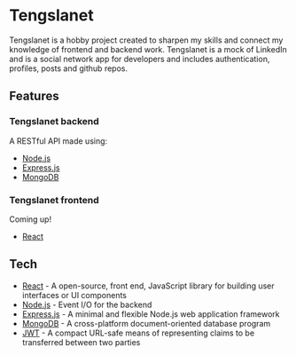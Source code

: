 # Tengslanet

Tengslanet is a hobby project created to sharpen my skills and connect my knowledge of frontend and backend work.
Tengslanet is a mock of LinkedIn and is a social network app for developers and includes authentication, profiles, posts and github repos.

## Features

### Tengslanet backend

A RESTful API made using:

- [Node.js]
- [Express.js]
- [MongoDB]

### Tengslanet frontend

Coming up!

- [React]

## Tech

- [React] - A open-source, front end, JavaScript library for building user interfaces or UI components
- [Node.js] - Event I/O for the backend
- [Express.js] - A minimal and flexible Node.js web application framework
- [MongoDB] - A cross-platform document-oriented database program
- [JWT] - A compact URL-safe means of representing claims to be transferred between two parties

[Node.js]: http://nodejs.org
[MongoDB]: https://www.mongodb.com
[Express.js]: http://expressjs.com
[JWT]: https://jwt.io/
[React]: https://reactjs.org

